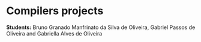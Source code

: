 # Compilers projects
**Students:** Bruno Granado Manfrinato da Silva de Oliveira, Gabriel Passos de Oliveira and Gabriella Alves de Oliveira
